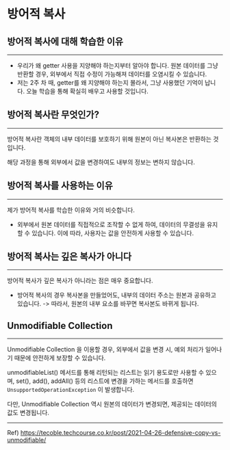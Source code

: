 # 방어적 복사

## 방어적 복사에 대해 학습한 이유

------
* 우리가 왜 getter 사용을 지양해야 하는지부터 알아야 합니다. 원본 데이터를 그냥 반환할 경우, 외부에서 직접 수정이 가능해져 데이터를 오염시킬 수 있습니다. 
* 저는 2주 차 때, getter를 왜 지양해야 하는지 몰라서, 그냥 사용했던 기억이 납니다. 오늘 학습을 통해 확실히 배우고 사용할 것입니다.


## 방어적 복사란 무엇인가?

------
방어적 복사란 객체의 내부 데이터를 보호하기 위해 원본이 아닌 복사본은 반환하는 것입니다.

해당 과정을 통해 외부에서 값을 변경하여도 내부의 정보는 변하지 않습니다.

## 방어적 복사를 사용하는 이유

------
제가 방어적 복사를 학습한 이유와 거의 비슷합니다.

* 외부에서 원본 데이터를 직접적으로 조작할 수 없게 하여, 데이터의 무결성을 유지할 수 있습니다. 이에 따라, 사용자는 값을 안전하게 사용할 수 있습니다.

## 방어적 복사는 깊은 복사가 아니다

-------
방어적 복사가 깊은 복사가 아니라는 점은 매우 중요합니다.

* 방어적 복사의 경우 복사본을 만들었어도, 내부의 데이터 주소는 원본과 공유하고 있습니다. -> 따라서, 원본의 내부 요소를 바꾸면 복사본도 바뀌게 됩니다.

## Unmodifiable Collection

------
Unmodifiable Collection 을 이용할 경우, 외부에서 값을 변경 시, 예외 처리가 일어나기 때문에 안전하게 보장할 수 있습니다.

unmodifiableList() 메서드를 통해 리턴되는 리스트는 읽기 용도로만 사용할 수 있으며, set(), add(), addAll() 등의 리스트에 변경을 가하는 메서드를 호출하면 ``UnsupportedOperationException`` 이 발생합니다.

다만, Unmodifiable Collection 역시 원본의 데이터가 변경되면, 제공되는 데이터의 값도 변경됩니다.

------
Ref) https://tecoble.techcourse.co.kr/post/2021-04-26-defensive-copy-vs-unmodifiable/
